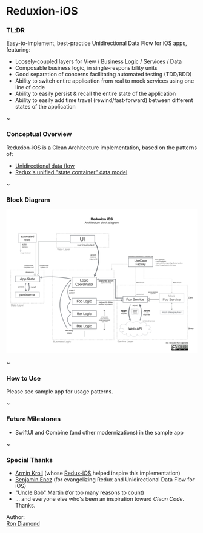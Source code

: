 
# Reduxion-iOS


### TL;DR
Easy-to-implement, best-practice Unidirectional Data Flow for iOS apps, featuring:  
- Loosely-coupled layers for View / Business Logic / Services / Data
- Composable business logic, in single-responsibility units
- Good separation of concerns facilitating automated testing (TDD/BDD)
- Ability to switch entire application from real to mock services using one line of code
- Ability to easily persist & recall the entire state of the application
- Ability to easily add time travel (rewind/fast-forward) between different states of the application

~

### Conceptual Overview

Reduxion-iOS is a Clean Architecture implementation, based on the patterns of:
- [Unidirectional data flow](https://duckduckgo.com/?q=unidirectional%20data%20flow)
- [Redux's unified "state container" data model](https://duckduckgo.com/?q=redux%20%22state%20container%22)

~

### Block Diagram
![](./Reduxion%20iOS/Documentation/reduxion-ios-architecture-block-diagram.png)

~

### How to Use
Please see sample app for usage patterns.

~

### Future Milestones
- SwiftUI and Combine (and other modernizations) in the sample app

~

### Special Thanks
- [Armin Kroll](https://twitter.com/persival) (whose [Redux-iOS](https://github.com/armin/Redux-iOS) helped inspire this implementation)
- [Benjamin Encz](https://twitter.com/benjaminencz) (for evangelizing Redux and Unidirectional Data Flow for iOS)
- ["Uncle Bob" Martin](https://twitter.com/unclebobmartin) (for too many reasons to count)
- ... and everyone else who's been an inspiration toward *Clean Code*.  Thanks.


Author:  
[Ron Diamond](https://twitter.com/ron_diamond)  
